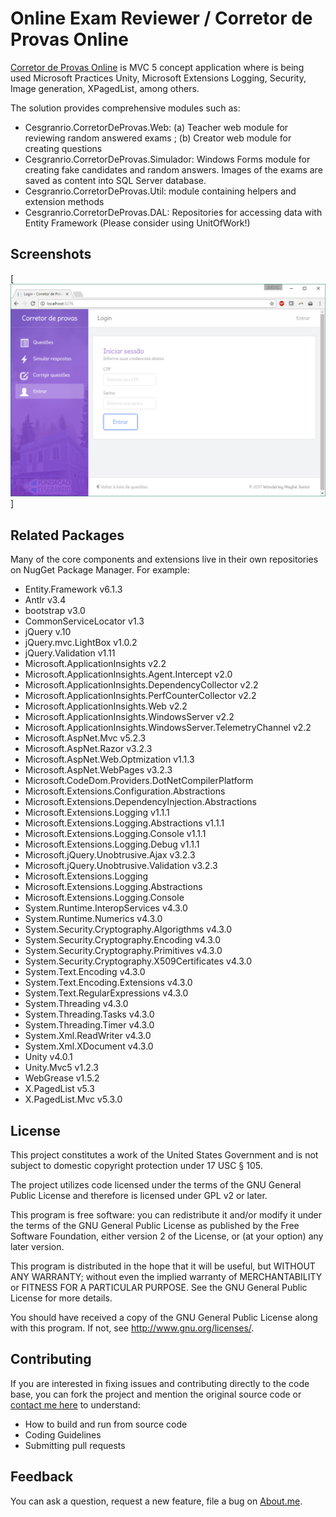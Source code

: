 # Online Exam Reviewer / Corretor de Provas Online

[Corretor de Provas Online](https://github.com/juniormayhe/cesgranrio.corretordeprovas) is MVC 5 concept application where is being used Microsoft Practices Unity, Microsoft Extensions Logging, Security, Image generation, XPagedList, among others.

The solution provides comprehensive modules such as:

* Cesgranrio.CorretorDeProvas.Web: (a) Teacher web module for reviewing random answered exams ; (b) Creator web module for creating questions
* Cesgranrio.CorretorDeProvas.Simulador: Windows Forms module for creating fake candidates and random answers. Images of the exams are saved as content into SQL Server database.
* Cesgranrio.CorretorDeProvas.Util:  module containing helpers and extension methods
* Cesgranrio.CorretorDeProvas.DAL: Repositories for accessing data with Entity Framework (Please consider using UnitOfWork!)

## Screenshots

[![](https://github.com/juniormayhe/cesgranrio.corretordeprovas/blob/master/Cesgranrio.CorretorDeProvas.Web/Content/2017-05-04_21h14_56.png?raw=true)]

## Related Packages
Many of the core components and extensions live in their own repositories on NugGet Package Manager. For example:

* Entity.Framework v6.1.3
* Antlr v3.4
* bootstrap v3.0
* CommonServiceLocator v1.3
* jQuery v.10
* jQuery.mvc.LightBox v1.0.2
* jQuery.Validation v1.11
* Microsoft.ApplicationInsights v2.2
* Microsoft.ApplicationInsights.Agent.Intercept v2.0
* Microsoft.ApplicationInsights.DependencyCollector v2.2
* Microsoft.ApplicationInsights.PerfCounterCollector v2.2
* Microsoft.ApplicationInsights.Web v2.2
* Microsoft.ApplicationInsights.WindowsServer v2.2
* Microsoft.ApplicationInsights.WindowsServer.TelemetryChannel v2.2
* Microsoft.AspNet.Mvc v5.2.3
* Microsoft.AspNet.Razor v3.2.3
* Microsoft.AspNet.Web.Optmization v1.1.3
* Microsoft.AspNet.WebPages v3.2.3
* Microsoft.CodeDom.Providers.DotNetCompilerPlatform
* Microsoft.Extensions.Configuration.Abstractions
* Microsoft.Extensions.DependencyInjection.Abstractions
* Microsoft.Extensions.Logging v1.1.1
* Microsoft.Extensions.Logging.Abstractions v1.1.1
* Microsoft.Extensions.Logging.Console v1.1.1
* Microsoft.Extensions.Logging.Debug v1.1.1
* Microsoft.jQuery.Unobtrusive.Ajax v3.2.3
* Microsoft.jQuery.Unobtrusive.Validation v3.2.3
* Microsoft.Extensions.Logging
* Microsoft.Extensions.Logging.Abstractions
* Microsoft.Extensions.Logging.Console
* System.Runtime.InteropServices v4.3.0
* System.Runtime.Numerics v4.3.0
* System.Security.Cryptography.Algorigthms v4.3.0
* System.Security.Cryptography.Encoding v4.3.0
* System.Security.Cryptography.Primitives v4.3.0
* System.Security.Cryptography.X509Certificates v4.3.0
* System.Text.Encoding v4.3.0
* System.Text.Encoding.Extensions v4.3.0
* System.Text.RegularExpressions v4.3.0
* System.Threading v4.3.0
* System.Threading.Tasks v4.3.0
* System.Threading.Timer v4.3.0
* System.Xml.ReadWriter v4.3.0
* System.Xml.XDocument v4.3.0
* Unity v4.0.1
* Unity.Mvc5 v1.2.3
* WebGrease v1.5.2
* X.PagedList v5.3
* X.PagedList.Mvc v5.3.0

## License

This project constitutes a work of the United States Government and is not subject to domestic copyright protection under 17 USC § 105.

The project utilizes code licensed under the terms of the GNU General Public License and therefore is licensed under GPL v2 or later.

This program is free software: you can redistribute it and/or modify it under the terms of the GNU General Public License as published by the Free Software Foundation, either version 2 of the License, or (at your option) any later version.

This program is distributed in the hope that it will be useful, but WITHOUT ANY WARRANTY; without even the implied warranty of MERCHANTABILITY or FITNESS FOR A PARTICULAR PURPOSE. See the GNU General Public License for more details.

You should have received a copy of the GNU General Public License along with this program. If not, see http://www.gnu.org/licenses/.

## Contributing

If you are interested in fixing issues and contributing directly to the code base, you can fork the project and mention the original source code or [contact me here](https://about.me/juniormayhe) to understand:

* How to build and run from source code
* Coding Guidelines
* Submitting pull requests

## Feedback

You can ask a question, request a new feature, file a bug on [About.me](https://about.me/juniormayhe).
